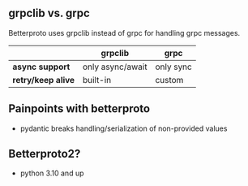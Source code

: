 ## grpclib vs. grpc
Betterproto uses grpclib instead of grpc for handling grpc messages.

|                      | grpclib                  | grpc      |
|----------------------|--------------------------|-----------|
| **async support**    | only async/await | only sync |
| **retry/keep alive** | built-in                 | custom    |


## Painpoints with betterproto
- pydantic breaks handling/serialization of non-provided values


## Betterproto2?
- python 3.10 and up